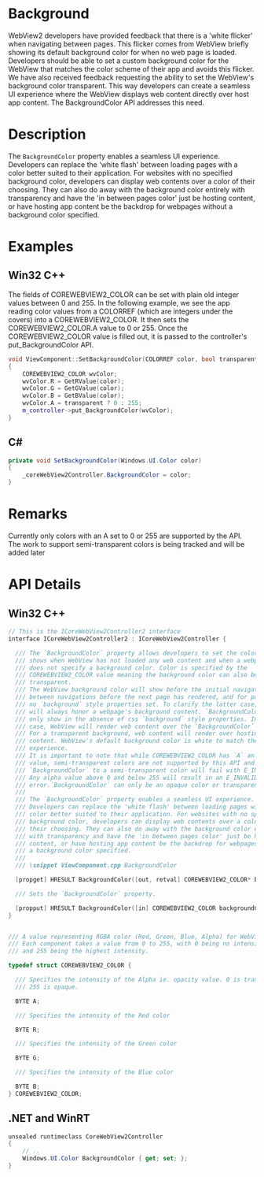 # Background
WebView2 developers have provided feedback that there is a 'white flicker' when navigating between pages. This flicker comes from WebView briefly showing its default background color for when no web page is loaded. Developers should be able to set a custom background color for the WebView that matches the color scheme of their app and avoids this flicker. We have also received feedback requesting the ability to set the WebView's background color transparent. This way developers can create a seamless UI experience where the WebView displays web content directly over host app content. The BackgroundColor API addresses this need.


# Description
The `BackgroundColor` property enables a seamless UI experience. Developers can replace the 'white flash' between loading pages with a color better suited to their application. For websites with no specified background color, developers can display web contents over a color of their choosing. They can also do away with the background color entirely with transparency and have the 'in between pages color' just be hosting content, or have hosting app content be the backdrop for webpages without a background color specified.

# Examples
## Win32 C++
The fields of COREWEBVIEW2_COLOR can be set with plain old integer values between 0 and 255. In the following example, we see the app reading color values from a COLORREF (which are integers under the covers) into a COREWEBVIEW2_COLOR. It then sets the COREWEBVIEW2_COLOR.A value to 0 or 255. Once the COREWEBVIEW2_COLOR value is filled out, it is passed to the controller's put_BackgroundColor API. 
```cpp
void ViewComponent::SetBackgroundColor(COLORREF color, bool transparent)
{
    COREWEBVIEW2_COLOR wvColor;
    wvColor.R = GetRValue(color);
    wvColor.G = GetGValue(color);
    wvColor.B = GetBValue(color);
    wvColor.A = transparent ? 0 : 255;
    m_controller->put_BackgroundColor(wvColor);
}
```
## C#
```c#
private void SetBackgroundColor(Windows.UI.Color color)
{
    _coreWebView2Controller.BackgroundColor = color;
}
```


# Remarks
Currently only colors with an A set to 0 or 255 are supported by the API. The work to support semi-transparent colors is being tracked and will be added later


# API Details
## Win32 C++
```cpp
// This is the ICoreWebView2Controller2 interface
interface ICoreWebView2Controller2 : ICoreWebView2Controller {

  /// The `BackgroundColor` property allows developers to set the color that
  /// shows when WebView has not loaded any web content and when a webpage
  /// does not specify a background color. Color is specified by the
  /// COREWEBVIEW2_COLOR value meaning the background color can also be
  /// transparent.
  /// The WebView background color will show before the initial navigation,
  /// between navigations before the next page has rendered, and for pages with
  /// no `background` style properties set. To clarify the latter case, WebView
  /// will always honor a webpage's background content. `BackgroundColor` will
  /// only show in the absence of css `background` style properties. In that
  /// case, WebView will render web content over the `BackgroundColor` color.
  /// For a transparent background, web content will render over hosting app
  /// content. WebView's default background color is white to match the browser
  /// experience.
  /// It is important to note that while COREWEBVIEW2_COLOR has `A` an alpha
  /// value, semi-transparent colors are not supported by this API and setting
  /// `BackgroundColor` to a semi-transparent color will fail with E_INVALIDARG.
  /// Any alpha value above 0 and below 255 will result in an E_INVALIDARG
  /// error.`BackgroundColor` can only be an opaque color or transparent.
  ///
  /// The `BackgroundColor` property enables a seamless UI experience.
  /// Developers can replace the 'white flash' between loading pages with a
  /// color better suited to their application. For websites with no specified
  /// background color, developers can display web contents over a color of
  /// their choosing. They can also do away with the background color entirely
  /// with transparency and have the 'in between pages color' just be hosting
  /// content, or have hosting app content be the backdrop for webpages without
  /// a background color specified.
  ///
  /// \snippet ViewComponent.cpp BackgroundColor

  [propget] HRESULT BackgroundColor([out, retval] COREWEBVIEW2_COLOR* backgroundColor);

  /// Sets the `BackgroundColor` property.

  [propput] HRESULT BackgroundColor([in] COREWEBVIEW2_COLOR backgroundColor);
}


/// A value representing RGBA color (Red, Green, Blue, Alpha) for WebView2.
/// Each component takes a value from 0 to 255, with 0 being no intensity
/// and 255 being the highest intensity.

typedef struct COREWEBVIEW2_COLOR {

  /// Specifies the intensity of the Alpha ie. opacity value. 0 is transparent,
  /// 255 is opaque.

  BYTE A;

  /// Specifies the intensity of the Red color

  BYTE R;

  /// Specifies the intensity of the Green color

  BYTE G;

  /// Specifies the intensity of the Blue color

  BYTE B;
} COREWEBVIEW2_COLOR;
```
## .NET and WinRT
```c#
unsealed runtimeclass CoreWebView2Controller
{
    // ..
    Windows.UI.Color BackgroundColor { get; set; };
}
```
